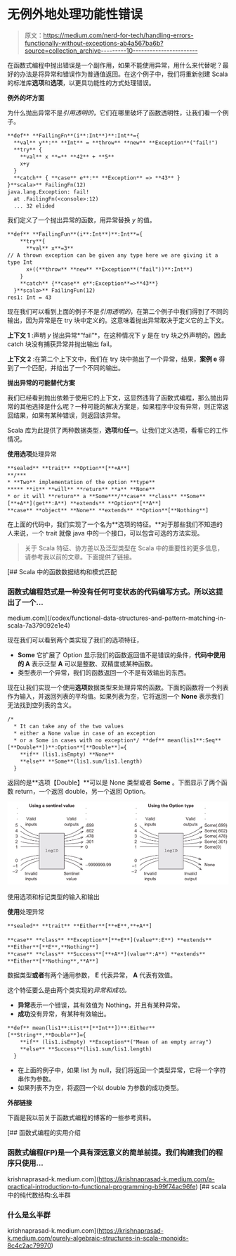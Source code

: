 # 无例外地处理功能性错误

> 原文：<https://medium.com/nerd-for-tech/handling-errors-functionally-without-exceptions-ab4a567ba6b?source=collection_archive---------10----------------------->

在函数式编程中抛出错误是一个副作用，如果不能使用异常，用什么来代替呢？最好的办法是将异常和错误作为普通值返回。在这个例子中，我们将重新创建 Scala 的标准库**选项**和**选项**，以更具功能性的方式处理错误。

**例外的坏方面**

为什么抛出异常不是*引用透明的*，它们在哪里破坏了函数透明性，让我们看一个例子。

```
**def** **FailingFn**(i**:Int**)**:Int**={
  **val** y**:** **Int** = **throw** **new** **Exception**("fail!")
  **try** {
    **val** x **=** **42** + **5**
    x+y
  }
  **catch** { **case** e**:** **Exception** => **43** }
}**scala>** FailingFn(12)
java.lang.Exception: fail!
  at .FailingFn(<console>:12)
  ... 32 elided
```

我们定义了一个抛出异常的函数，用异常替换 *y* 的值。

```
**def** **FailingFun**(i**:Int**)**:Int**={
    **try**{
      **val** x**=3**
// A thrown exception can be given any type here we are giving it a type Int
      x+((**throw** **new** **Exception**("fail"))**:Int**)
    }
    **catch** {**case** e**:Exception**=>**43**}
  }**scala>** FailingFun(12)
res1: Int = 43
```

现在我们可以看到上面的例子不是*引用透明的*，在第二个例子中我们得到了不同的输出，因为异常是在 try 块中定义的。这意味着抛出异常取决于定义它的上下文。

**上下文 1** :声明 *y* 抛出异常*“fail”*，在这种情况下 y 是在 try 块之外声明的。因此 catch 块没有捕获异常并抛出输出 fail。

**上下文 2** :在第二个上下文中，我们在 try 块中抛出了一个异常，结果，**案例 e** 得到了一个匹配，并给出了一个不同的输出。

**抛出异常的可能替代方案**

我们已经看到抛出依赖于使用它的上下文，这显然违背了函数式编程，那么抛出异常的其他选择是什么呢？一种可能的解决方案是，如果程序中没有异常，则正常返回结果，如果有某种错误，则返回该异常。

Scala 库为此提供了两种数据类型，**选项**和**任一**。让我们定义选项，看看它的工作情况。

**使用选项**处理异常

```
**sealed** **trait** **Option**[**+A**]
**/***
* **Two** implementation of the option **type**
***** **it** **will** **return** **a** **None**
* or it will **return** a **Some***/**case** **class** **Some**[**+A**](get**:A**) **extends** **Option**[**A**]
**case** **object** **None** **extends** **Option**[**Nothing**]
```

在上面的代码中，我们实现了一个名为**选项的特征。**对于那些我们不知道的人来说，一个 trait 就像 java 中的一个接口，可以包含可选的方法实现。

> 关于 Scala 特征、协方差以及泛型类型在 Scala 中的重要性的更多信息，请参考我以前的文章。下面提供了链接。

[](/codex/functional-data-structures-and-pattern-matching-in-scala-7a379092e1e4) [## Scala 中的函数数据结构和模式匹配

### 函数式编程范式是一种没有任何可变状态的代码编写方式。所以这提出了一个…

medium.com](/codex/functional-data-structures-and-pattern-matching-in-scala-7a379092e1e4) 

现在我们可以看到两个类实现了我们的选项特征，

*   **Some** 它扩展了 Option 显示我们的函数返回值不是错误的条件，**代码中使用的 A** 表示泛型 **A** 可以是整数、双精度或某种函数。
*   类型表示一个异常，我们的函数返回一个不是有效输出的东西。

现在让我们实现一个使用**选项**数据类型来处理异常的函数。下面的函数将一个列表作为输入，并返回列表的平均值。如果列表为空，它将返回一个 **None** 表示我们无法找到空列表的含义。

```
/*
  * It can take any of the two values
  * either a None value in case of an exception
  * or a Some in cases with no exception*/ **def** mean(lis1**:Seq**[**Double**])**:Option**[**Double**]={
    **if** (lis1.isEmpty) **None**
    **else** **Some**(lis1.sum/lis1.length)
  }
```

返回的是**选项【Double】**可以是 None 类型或者 **Some** 。下图显示了两个函数 return，一个返回 double，另一个返回 Option。

![](img/404c63978a52823a3a7468eca7041e26.png)

使用选项和标记类型的输入和输出

**使用**处理异常

```
**sealed** **trait** **Either**[**+E**,**+A**]

**case** **class** **Exception**[**+E**](value**:E**) **extends** **Either**[**E**,**Nothing**]
**case** **class** **Success**[**+A**](value**:A**) **extends** **Either**[**Nothing**,**A**]
```

数据类型**或者**有两个通用参数， **E** 代表异常， **A** 代表有效值。

这个特征要么是由两个类实现的*异常和成功。*

*   **异常**表示一个错误，其有效值为 Nothing，并且有某种异常。
*   **成功**没有异常，有某种有效输出。

```
**def** mean(lis1**:List**[**Int**])**:Either**[**String**,**Double**]={
    **if** (lis1.isEmpty) **Exception**("Mean of an empty array")
    **else** **Success**(lis1.sum/lis1.length)
  }
```

*   在上面的例子中，如果 list 为 null，我们将返回一个类型异常，它将一个字符串作为参数。
*   如果列表不为空，将返回一个以 double 为参数的成功类型。

**外部链接**

下面是我以前关于函数式编程的博客的一些参考资料。

[](https://krishnaprasad-k.medium.com/a-practical-introduction-to-functional-programming-b99f74ac96fe) [## 函数式编程的实用介绍

### 函数式编程(FP)是一个具有深远意义的简单前提。我们构建我们的程序只使用…

krishnaprasad-k.medium.com](https://krishnaprasad-k.medium.com/a-practical-introduction-to-functional-programming-b99f74ac96fe) [](https://krishnaprasad-k.medium.com/purely-algebraic-structures-in-scala-monoids-8c4c2ac79970) [## scala 中的纯代数结构:幺半群

### 什么是幺半群

krishnaprasad-k.medium.com](https://krishnaprasad-k.medium.com/purely-algebraic-structures-in-scala-monoids-8c4c2ac79970)